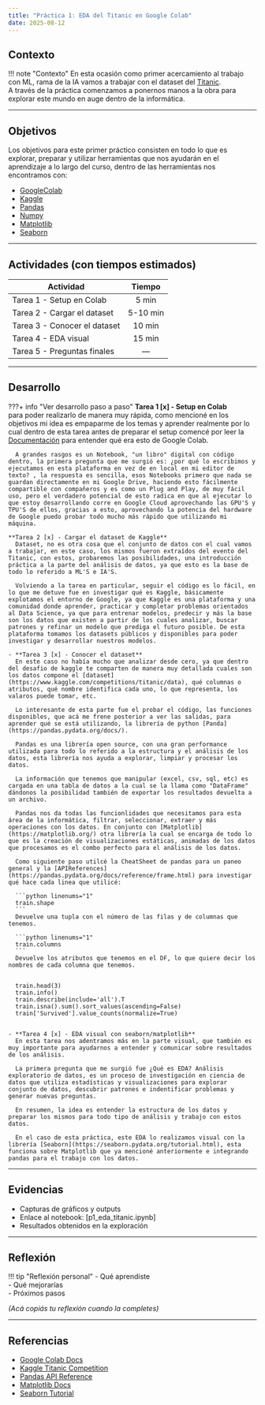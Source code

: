 ```yaml
---
title: "Práctica 1: EDA del Titanic en Google Colab"
date: 2025-08-12
---
```


## Contexto

!!! note "Contexto"
    En esta ocasión como primer acercamiento al trabajo con ML, rama de la IA vamos a trabajar con el dataset del [Titanic](https://www.kaggle.com/competitions/titanic/data).  
    A través de la práctica comenzamos a ponernos manos a la obra para explorar este mundo en auge dentro de la informática.

---

## Objetivos

Los objetivos para este primer práctico consisten en todo lo que es explorar, preparar y utilizar herramientas que nos ayudarán en el aprendizaje a lo largo del curso, dentro de las herramientas nos encontramos con:

- [GoogleColab](https://colab.google/)
- [Kaggle](https://www.kaggle.com/)
- [Pandas](https://pandas.pydata.org/docs/)
- [Numpy](https://numpy.org/doc/stable/)
- [Matplotlib](https://matplotlib.org/stable/users/index)
- [Seaborn](https://seaborn.pydata.org/tutorial.html)

---

## Actividades (con tiempos estimados)

| Actividad                           | Tiempo   |
|------------------------------------|:--------:|
| Tarea 1 - Setup en Colab           | 5 min    |
| Tarea 2 - Cargar el dataset        | 5-10 min |
| Tarea 3 - Conocer el dataset       | 10 min   |
| Tarea 4 - EDA visual               | 15 min   |
| Tarea 5 - Preguntas finales        | —        |

---

## Desarrollo

???+ info "Ver desarrollo paso a paso"
    **Tarea 1 [x] - Setup en Colab**  
      para poder realizarlo de manera muy rápida, como mencioné en los objetivos mi idea es empaparme de los temas y aprender realmente por lo cual dentro de esta tarea antes de preparar el setup comencé por leer la [Documentación](https://colab.research.google.com/#scrollTo=vwnNlNIEwoZ8) para entender qué era esto de Google Colab. 

      A grandes rasgos es un Notebook, "un libro" digital con código dentro, la primera pregunta que me surgió es: ¿por qué lo escribimos y ejecutamos en esta plataforma en vez de en local en mi editor de texto? , la respuesta es sencilla, esos Notebooks primero que nada se guardan directamente en mi Google Drive, haciendo esto fácilmente compartible con compañeros y es como un Plug and Play, de muy fácil uso, pero el verdadero potencial de esto radica en que al ejecutar lo que estoy desarrollando corre en Google Cloud aprovechando las GPU'S y TPU'S de ellos, gracias a esto, aprovechando la potencia del hardware de Google puedo probar todo mucho más rápido que utilizando mi máquina.

    **Tarea 2 [x] - Cargar el dataset de Kaggle**  
      Dataset, no es otra cosa que el conjunto de datos con el cual vamos a trabajar, en este caso, los mismos fueron extraídos del evento del Titanic, con estos, probaremos las posibilidades, una introducción práctica a la parte del análisis de datos, ya que esto es la base de todo lo referido a ML'S e IA'S.
      
      Volviendo a la tarea en particular, seguir el código es lo fácil, en lo que me detuve fue en investigar qué es Kaggle, básicamente explotamos el entorno de Google, ya que Kaggle es una plataforma y una comunidad donde aprender, practicar y completar problemas orientados al Data Science, ya que para entrenar modelos, predecir y más la base son los datos que existen a partir de los cuales analizar, buscar patrones y refinar un modelo que prediga el futuro posible. De esta plataforma tomamos los datasets públicos y disponibles para poder investigar y desarrollar nuestros modelos.

    - **Tarea 3 [x] - Conocer el dataset**  
      En este caso no había mucho que analizar desde cero, ya que dentro del desafio de kaggle te comparten de manera muy detallada cuales son los datos compone el [dataset](https://www.kaggle.com/competitions/titanic/data), qué columnas o atributos, qué nombre identifica cada uno, lo que representa, los valaros puede tomar, etc.
      
      Lo interesante de esta parte fue el probar el código, las funciones disponibles, que acá me frene posterior a ver las salidas, para aprender qué se está utilizando, la librería de python [Panda](https://pandas.pydata.org/docs/).
      
      Pandas es una librería open source, con una gran performance utilizada para todo lo referido a la estructura y el análisis de los datos, esta librería nos ayuda a explorar, limpiar y procesar los datos.
      
      La información que tenemos que manipular (excel, csv, sql, etc) es cargada en una tabla de datos a la cual se la llama como "DataFrame" dándonos la posibilidad también de exportar los resultados devuelta a un archivo.
      
      Pandas nos da todas las funcionlidades que necesitamos para esta área de la informática, filtrar, seleccionar, extraer y más operaciones con los datos. En conjunto con [Matplotlib](https://matplotlib.org/) otra librería la cual se encarga de todo lo que es la creación de visualizaciones estáticas, animadas de los datos que procesamos es el combo perfecto para el análisis de los datos.
      
      Como siguiente paso utilcé la CheatSheet de pandas para un paneo general y la [APIReferences](https://pandas.pydata.org/docs/reference/frame.html) para investigar qué hace cada linea que utilicé: 

      ```python linenums="1"
      train.shape
      ```
      Devuelve una tupla con el número de las filas y de columnas que tenemos.

      ```python linenums="1"
      train.columns
      ```
      Devuelve los atributos que tenemos en el DF, lo que quiere decir los nombres de cada columna que tenemos.

      
      train.head(3)
      train.info()
      train.describe(include='all').T
      train.isna().sum().sort_values(ascending=False)
      train['Survived'].value_counts(normalize=True)
      

    - **Tarea 4 [x] - EDA visual con seaborn/matplotlib**  
      En esta tarea nos adentramos más en la parte visual, que también es muy importante para ayudarnos a entender y comunicar sobre resultados de los análisis.
      
      La primera pregunta que me surgió fue ¿Qué es EDA? Análisis exploratorio de datos, es un proceso de investigación en ciencia de datos que utiliza estadísticas y visualizaciones para explorar conjunto de datos, descubrir patrones e indentificar problemas y generar nuevas preguntas.
      
      En resumen, la idea es entender la estructura de los datos y preparar los mismos para todo tipo de análisis y trabajo con estos datos.
      
      En el caso de esta práctica, este EDA lo realizamos visual con la librería [Seaborn](https://seaborn.pydata.org/tutorial.html), esta funciona sobre Matplotlib que ya mencioné anteriormente e integrando pandas para el trabajo con los datos.

---

## Evidencias

- Capturas de gráficos y outputs
- Enlace al notebook: [p1_eda_titanic.ipynb]
- Resultados obtenidos en la exploración

---

## Reflexión

!!! tip "Reflexión personal"
    - Qué aprendiste  
    - Qué mejorarías  
    - Próximos pasos  

*(Acá copiás tu reflexión cuando la completes)*

---

## Referencias

- [Google Colab Docs](https://colab.research.google.com/#scrollTo=vwnNlNIEwoZ8)  
- [Kaggle Titanic Competition](https://www.kaggle.com/competitions/titanic/data)  
- [Pandas API Reference](https://pandas.pydata.org/docs/reference/frame.html)  
- [Matplotlib Docs](https://matplotlib.org/)  
- [Seaborn Tutorial](https://seaborn.pydata.org/tutorial.html)
